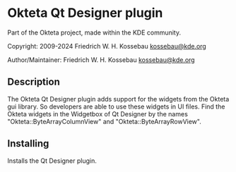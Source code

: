 Okteta Qt Designer plugin
=========================
Part of the Okteta project, made within the KDE community.

Copyright: 2009-2024 Friedrich W. H. Kossebau <kossebau@kde.org>

Author/Maintainer: Friedrich W. H. Kossebau <kossebau@kde.org>


Description
-----------
The Okteta Qt Designer plugin adds support for the widgets from the Okteta gui library.
So developers are able to use these widgets in UI files.
Find the Okteta widgets in the Widgetbox of Qt Designer by the names
"Okteta::ByteArrayColumnView" and "Okteta::ByteArrayRowView".


Installing
----------
Installs the Qt Designer plugin.

